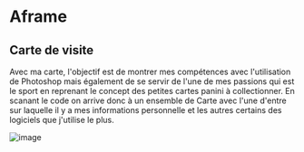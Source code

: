# Aframe

## Carte de visite
Avec ma carte, l'objectif est de montrer mes compétences avec l'utilisation de Photoshop mais également de se servir de l'une de mes passions qui est le sport en reprenant le concept des petites cartes panini à collectionner. En scanant le code on arrive donc à un ensemble de Carte avec l'une d'entre sur laquelle il y a mes informations personnelle et les autres certains des logiciels que j'utilise le plus.

![image](https://github.com/fradet16/Aframe/assets/144129248/3f1cbca0-91a9-422f-a4f7-cdb90b908611)


